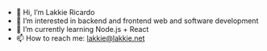 - 👋 Hi, I’m Lakkie Ricardo
- 👀 I’m interested in backend and frontend web and software development
- 🌱 I’m currently learning Node.js + React
- 📫 How to reach me: lakkie@lakkie.net
